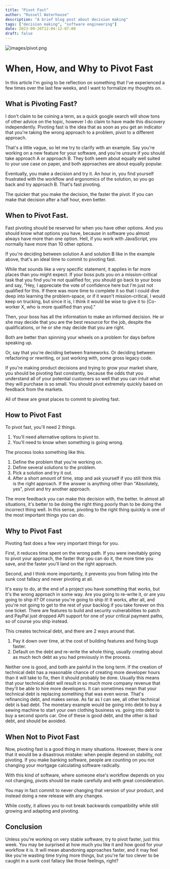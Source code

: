 ```yaml
---
title: "Pivot Fast"
author: "Russell Waterhouse"
description: "A brief blog post about decision making"
tags: ["decision making", "software engineering"]
date: 2023-09-26T12:04:12-07:00
draft: false
---
```


![images/pivot.png](/post/images/pivot.png)

# When, How, and Why to Pivot Fast


In this article I'm going to be reflection on something that I've 
experienced a few times over the last few weeks, and I want to 
formalize my thoughts on.


## What is Pivoting Fast?

I don't claim to be coining a term, as a quick google search will show tons of
other advice on the topic, however I do claim to have made this discovery
independently. Pivoting fast is the idea that as soon as you get an indicator
that you're taking the wrong approach to a problem, pivot to a different
approach.

That's a little vague, so let me try to clarify with an example. Say you're
working on a new feature for your software, and you're unsure if you should
take approach A or approach B. They both seem about equally well suited to your
use case on paper, and both approaches are about equally popular.

Eventually, you make a decision and try it. An hour in, you find yourself
frustrated with the workflow and ergonomics of the solution, so you go back and
try approach B. That's fast pivoting.

The quicker that you make the decision, the faster the pivot. If you can make
that decision after a half hour, even better.


## When to Pivot Fast.

Fast pivoting should be reserved for when you have other options. 
And you should know what options you have, because in software you almost 
always have more than one option. Hell, if you work with JavaScript, you 
normally have more than 10 other options. 

If you're deciding between solution A and solution B like in the example above,
that's an ideal time to commit to pivoting fast. 

While that sounds like a very specific statement, it applies in far more 
places than you might expect. If your boss puts you on a mission-critical 
task that you find you're not qualified for, you should go back to your boss
and say, "Hey, I appreciate the vote of confidence here but I'm just not 
qualified for this.  If there was more time to complete it so that I could 
dive deep into learning the problem-space, or if it wasn't mission-critical, 
I would keep on trucking, but since it is, I think it would be wise to give it
to [Co-worker X, who is more qualified than you]."

Then, your boss has all the information to make an informed decision. 
He or she may decide that you are the best resource for the job, despite the 
qualifications, or he or she may decide that you are right. 

Both are better than spinning your wheels on a problem for days before speaking
up.

Or, say that you're deciding between frameworks. Or deciding between 
refactoring or rewriting, or just working with, some gross legacy code. 

If you're making product decisions and trying to grow your market share, 
you should be pivoting fast constantly,
because the odds that you understand all of your potential customers so well
that you can intuit what they will purchase is so small. You should pivot 
extremely quickly based on feedback from the markets.

All of these are great places to commit to pivoting fast. 

## How to Pivot Fast

To pivot fast, you'll need 2 things.

1. You'll need alternative options to pivot to.
2. You'll need to know when something is going wrong.

The process looks something like this.

1. Define the problem that you're working on.
2. Define several solutions to the problem.
3. Pick a solution and try it out.
4. After a short amount of time, stop and ask yourself if you still 
think this is the right approach. If the answer is anything other than 
"Absolutely, yes", pivot and try another approach.

The more feedback you can make this decision with, the better.
In almost all situations, it's better to be doing the right thing poorly 
than to be doing the incorrect thing well. In this sense, pivoting to the 
right thing quickly is one of the most important things you can do.


## Why to Pivot Fast

Pivoting fast does a few very important things for you.

First, it reduces time spent on the wrong path. If you were inevitably going 
to pivot your approach, the faster that you can do it, the more time you save,
and the faster you'll land on the right approach.

Second, and I think more importantly, it prevents you from falling into the
sunk cost fallacy and never pivoting at all. 

It's easy to do, at the end of a project you have something that works, but it's
the wrong approach in some way. Are you going to re-write it, or are you going 
to ship it? Of course you're going to ship it! It works, after all, and you're
not going to get to the rest of your backlog if you take forever on this one
ticket. There are features to build and security vulnerabilities to patch 
and PayPal just dropped API support for one of your critical payment paths, 
so of course you ship instead. 

This creates technical debt, and there are 2 ways around that. 
1. Pay it down over time, at the cost of building features and fixing bugs faster.
2. Default on the debt and re-write the whole thing, usually creating 
about as much tech debt as you had previously in the process.

Neither one is good, and both are painful in the long term. If the creation 
of technical debt has a reasonable chance of creating more developer hours 
than it will take to fix, then it should probably be done. Usually this means
that your technical debt will result in so much more company revenue that they'll
be able to hire more developers. It can sometimes mean that your technical debt
is replacing something that was even worse. That's refinancing debt, and 
makes sense. As far as I can see, all other technical debt is bad debt. The
monetary example would be going into debt to buy a sewing machine to start 
your own clothing business vs. going into debt to buy a second sports car.
One of these is good debt, and the other is bad debt, and should be avoided.

## When Not to Pivot Fast

Now, pivoting fast is a good thing in many situations. 
However, there is one that it would be a disastrous mistake: when 
people depend on stability, not pivoting. If you make banking software, people
are counting on you not changing your mortgage calculating software radically.

With this kind of software, where someone else's workflow depends on you not
changing, pivots should be made carefully and with great consideration. 

You may in fact commit to never changing that version of your product, 
and instead doing a new release with any changes. 

While costly, it allows you to not break backwards compatibility while still
growing and adapting and pivoting.

## Conclusion

Unless you're working on very stable software, try to pivot faster, just this
week. You may be surprised at how much you like it and how good for your workflow
it is. It will mean abandoning approaches faster, and it may feel like you're 
wasting time trying more things, but you're far too clever to be caught in a 
sunk cost fallacy like those feelings, right?

